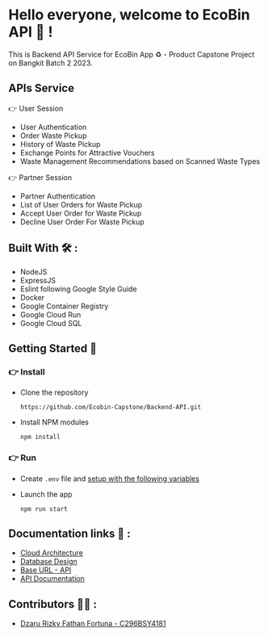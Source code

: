 # Hello everyone, welcome to EcoBin API 👋 !
This is Backend API Service for EcoBin App ♻️ - Product Capstone Project on Bangkit Batch 2 2023.

## APIs Service
👉 User Session
- User Authentication
- Order Waste Pickup
- History of Waste Pickup
- Exchange Points for Attractive Vouchers
- Waste Management Recommendations based on Scanned Waste Types

👉 Partner Session
- Partner Authentication
- List of User Orders for Waste Pickup
- Accept User Order for Waste Pickup
- Decline User Order For Waste Pickup

## Built With 🛠 :
- NodeJS
- ExpressJS
- Eslint following Google Style Guide
- Docker
- Google Container Registry
- Google Cloud Run
- Google Cloud SQL

## Getting Started 🤖

### 👉 Install
- Clone the repository

  ~~~
  https://github.com/Ecobin-Capstone/Backend-API.git
  ~~~

- Install NPM modules
  
  ~~~
  npm install
  ~~~

### 👉 Run
- Create `.env` file and [setup with the following variables](.env.example)
- Launch the app
  
  ~~~
  npm run start
  ~~~

## Documentation links 📝 :
- [Cloud Architecture](https://drive.google.com/file/d/11vhO58HDk_UwpZEwUiLRmVwL1VKsgW2z/view?usp=sharing)
- [Database Design](https://drive.google.com/drive/folders/1Tw0mEbaVTagB2iNScof-BAnyQAyGmDWm?usp=sharing)
- [Base URL - API]()
- [API Documentation](https://documenter.getpostman.com/view/29935661/2s9Ykn7gL7)

## Contributors 👨‍💻 :
- [Dzaru Rizky Fathan Fortuna - C296BSY4181](https://github.com/dzarurizkyy)

